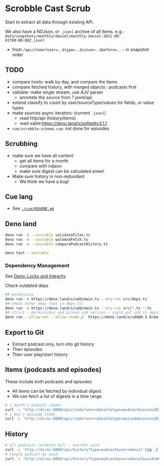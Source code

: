 # Scrobble Cast Scrub

Start to extract all data through existing API.

We also have a NDJson, or `.jsonl` archive of all items. e.g.:
`data/snapshots/monthly/daniel/monthly-daniel-2021-09-01T00:00:00Z.jsonl`

- from `/api/items?user=..&type=..&since=..&before=..` - in snapshot order

## TODO

- compare hosts: walk by day, and compare the items
- compare fetched history, with merged objects : podcasts first
- validate: make single stream, use AJV parser
  - annotate the source from ? jsonl/api
- extend classify to count by user/sourceType/values for fields, or value types
- make sources async iterators: (current `.jsonl`)
  - read http/api (history/items)
  - read sqlite:<https://deno.land/x/sqlite@v3.1.1>
- `cue/scrobble-schema.cue`: not done for episodes

## Scrubbing

- make sure we have all content
  - get all items for a month
  - compare with ndjson
  - make sure digest can be calculated anew!
- Make sure history in non-redundant
  - We think we have a bug!

## Cue lang

- See [`./cue/README.md`](./cue/README.md)

## Deno land

```bash
deno run -A --unstable validateFiles.ts
deno run -A --unstable walkAndFetch.ts
deno run -A --unstable comparePodcastHistory.ts

deno test --unstable
```

### Dependency Management

See [Deno: Locks and Integrity](https://deno.land/manual/linking_to_external_code/integrity_checking)

Check outdated deps

```bash
## permissive
deno run -A https://deno.land/x/udd/main.ts --dry-run src/deps.ts
## check other deps (not in deps.ts)
deno run -A https://deno.land/x/udd/main.ts --dry-run src/*.ts *.ts
## strict - permissions and pinned udd version - could put udd in deps?!
deno run --allow-net --allow-read=./  https://deno.land/x/udd@0.5.0/main.ts --dry-run src/*.ts
```

## Export to Git

- Extract podcast only, turn into git history
- Then episodes
- Then user play/start history

## Items (podcasts and episodes)

These include both podcasts and episodes

- All items can be fetched by individual digest.
- We can fetch a list of digests in a time range

```bash
# 1 month's podcast items≈
curl -s 'http://dirac:8000/api/items?user=daniel&type=podcast&since=2021-05-01&before=2021-06-01'| jq
# 1 day's episode items
curl -s 'http://dirac:8000/api/items?user=daniel&type=episode&since=2021-05-16&before=2021-05-17'| jq '. | length'
```

## History

```bash
# all podcasts (ordered by?) - extract uuid
curl -s 'http://dirac:8000/api/history?type=podcast&user=daniel'|jq .[].uuid
# single podcast by uuid
curl -s 'http://dirac:8000/api/history?type=podcast&user=daniel&uuid=86e084d0-1dae-012e-01b5-00163e1b201c'|jq
```
